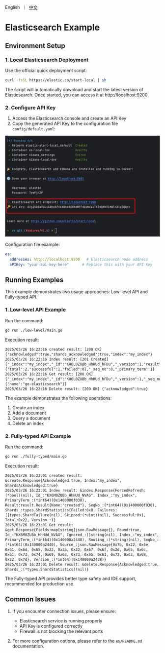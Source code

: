 [//]: # (desc: elastic example project)

<p>
    English&nbsp ｜&nbsp <a href="README_CN.md">中文</a>
</p>

# Elasticsearch Example

## Environment Setup

### 1. Local Elasticsearch Deployment

Use the official quick deployment script:

```bash
curl -fsSL https://elastic.co/start-local | sh
```

The script will automatically download and start the latest version of Elasticsearch. Once started, you can access it at http://localhost:9200.

### 2. Configure API Key

1. Access the Elasticsearch console and create an API Key
2. Copy the generated API Key to the configuration file `config/default.yaml`:

![API Key Configuration](images/img.png)

Configuration file example:
```yaml
es:
  addresses: http://localhost:9200   # Elasticsearch node address
  aPIKey: "your-api-key-here"      # Replace this with your API Key
```

## Running Examples

This example demonstrates two usage approaches: Low-level API and Fully-typed API.

### 1. Low-level API Example

Run the command:
```bash
go run ./low-level/main.go 
```

Execution result:
```log
2025/03/26 16:22:16 created result: [200 OK] {"acknowledged":true,"shards_acknowledged":true,"index":"my_index"}
2025/03/26 16:22:16 Index result: [201 Created] {"_index":"my_index","_id":"KH6L0ZUBb_HhHUd_hFDu","_version":1,"result":"created","_shards":{"total":2,"successful":1,"failed":0},"_seq_no":0,"_primary_term":1}
2025/03/26 16:22:16 Get result: [200 OK] {"_index":"my_index","_id":"KH6L0ZUBb_HhHUd_hFDu","_version":1,"_seq_no":0,"_primary_term":1,"found":true,"_source":{"name":"go-elasticsearch"}}
2025/03/26 16:22:16 Delete result: [200 OK] {"acknowledged":true}
```

The example demonstrates the following operations:
1. Create an index
2. Add a document
3. Query a document
4. Delete an index

### 2. Fully-typed API Example

Run the command:
```bash
go run ./fully-typed/main.go
```

Execution result:
```log
2025/03/26 16:23:01 created result: &create.Response{Acknowledged:true, Index:"my_index", ShardsAcknowledged:true}
2025/03/26 16:23:01 Index result: &index.Response{ForcedRefresh:(*bool)(nil), Id_:"KX6M0ZUBb_HhHUd_NVAG", Index_:"my_index", PrimaryTerm_:(*int64)(0x1400000f038), Result:result.Result{Name:"created"}, SeqNo_:(*int64)(0x1400000f030), Shards_:types.ShardStatistics{Failed:0x0, Failures:[]types.ShardFailure(nil), Skipped:(*uint)(nil), Successful:0x1, Total:0x2}, Version_:1}
2025/03/26 16:23:01 Get result: &get.Response{Fields:map[string]json.RawMessage{}, Found:true, Id_:"KX6M0ZUBb_HhHUd_NVAG", Ignored_:[]string(nil), Index_:"my_index", PrimaryTerm_:(*int64)(0x140000a2448), Routing_:(*string)(nil), SeqNo_:(*int64)(0x140000a2440), Source_:json.RawMessage{0x7b, 0x22, 0x6e, 0x61, 0x6d, 0x65, 0x22, 0x3a, 0x22, 0x67, 0x6f, 0x2d, 0x65, 0x6c, 0x61, 0x73, 0x74, 0x69, 0x63, 0x73, 0x65, 0x61, 0x72, 0x63, 0x68, 0x22, 0x7d}, Version_:(*int64)(0x140000a2438)}
2025/03/26 16:23:01 Delete result: &delete.Response{Acknowledged:true, Shards_:(*types.ShardStatistics)(nil)}
```

The Fully-typed API provides better type safety and IDE support, recommended for production use.

## Common Issues

1. If you encounter connection issues, please ensure:
   - Elasticsearch service is running properly
   - API Key is configured correctly
   - Firewall is not blocking the relevant ports

2. For more configuration options, please refer to the `es/README.md` documentation.